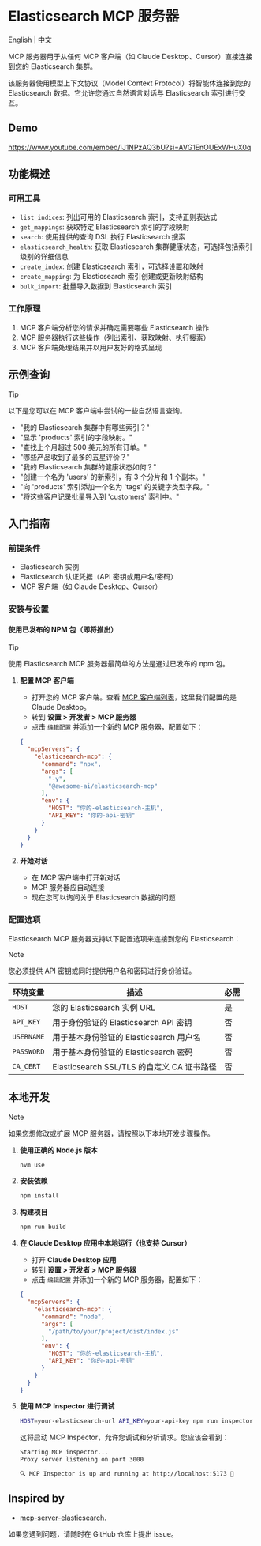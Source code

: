 # Elasticsearch MCP 服务器

[English](./README.md) | [中文](./README.zh-CN.md)

MCP 服务器用于从任何 MCP 客户端（如 Claude Desktop、Cursor）直接连接到您的 Elasticsearch 集群。

该服务器使用模型上下文协议（Model Context Protocol）将智能体连接到您的 Elasticsearch 数据。它允许您通过自然语言对话与 Elasticsearch 索引进行交互。

## Demo

https://www.youtube.com/embed/iJ1NPzAQ3bU?si=AVG1EnOUExWHuX0q

## 功能概述

### 可用工具

* `list_indices`: 列出可用的 Elasticsearch 索引，支持正则表达式
* `get_mappings`: 获取特定 Elasticsearch 索引的字段映射
* `search`: 使用提供的查询 DSL 执行 Elasticsearch 搜索
* `elasticsearch_health`: 获取 Elasticsearch 集群健康状态，可选择包括索引级别的详细信息
* `create_index`: 创建 Elasticsearch 索引，可选择设置和映射
* `create_mapping`: 为 Elasticsearch 索引创建或更新映射结构
* `bulk_import`: 批量导入数据到 Elasticsearch 索引

### 工作原理

1. MCP 客户端分析您的请求并确定需要哪些 Elasticsearch 操作
2. MCP 服务器执行这些操作（列出索引、获取映射、执行搜索）
3. MCP 客户端处理结果并以用户友好的格式呈现

## 示例查询

> [!TIP]
> 以下是您可以在 MCP 客户端中尝试的一些自然语言查询。

* "我的 Elasticsearch 集群中有哪些索引？"
* "显示 'products' 索引的字段映射。"
* "查找上个月超过 500 美元的所有订单。"
* "哪些产品收到了最多的五星评价？"
* "我的 Elasticsearch 集群的健康状态如何？"
* "创建一个名为 'users' 的新索引，有 3 个分片和 1 个副本。"
* "向 'products' 索引添加一个名为 'tags' 的关键字类型字段。"
* "将这些客户记录批量导入到 'customers' 索引中。"

## 入门指南

### 前提条件

* Elasticsearch 实例
* Elasticsearch 认证凭据（API 密钥或用户名/密码）
* MCP 客户端（如 Claude Desktop、Cursor）

### 安装与设置

#### 使用已发布的 NPM 包（即将推出）

> [!TIP]
> 使用 Elasticsearch MCP 服务器最简单的方法是通过已发布的 npm 包。

1. **配置 MCP 客户端**
   - 打开您的 MCP 客户端。查看 [MCP 客户端列表](https://modelcontextprotocol.io/clients)，这里我们配置的是 Claude Desktop。
   - 转到 **设置 > 开发者 > MCP 服务器**
   - 点击 `编辑配置` 并添加一个新的 MCP 服务器，配置如下：

   ```json
   {
     "mcpServers": {
       "elasticsearch-mcp": {
         "command": "npx",
         "args": [
           "-y",
           "@awesome-ai/elasticsearch-mcp"
         ],
         "env": {
           "HOST": "你的-elasticsearch-主机",
           "API_KEY": "你的-api-密钥"
         }
       }
     }
   }
   ```

2. **开始对话**
   - 在 MCP 客户端中打开新对话
   - MCP 服务器应自动连接
   - 现在您可以询问关于 Elasticsearch 数据的问题

### 配置选项

Elasticsearch MCP 服务器支持以下配置选项来连接到您的 Elasticsearch：

> [!NOTE]
> 您必须提供 API 密钥或同时提供用户名和密码进行身份验证。

| 环境变量 | 描述 | 必需 |
|---------------------|-------------|----------|
| `HOST` | 您的 Elasticsearch 实例 URL | 是 |
| `API_KEY` | 用于身份验证的 Elasticsearch API 密钥 | 否 |
| `USERNAME` | 用于基本身份验证的 Elasticsearch 用户名 | 否 |
| `PASSWORD` | 用于基本身份验证的 Elasticsearch 密码 | 否 |
| `CA_CERT` | Elasticsearch SSL/TLS 的自定义 CA 证书路径 | 否 |

## 本地开发

> [!NOTE]
> 如果您想修改或扩展 MCP 服务器，请按照以下本地开发步骤操作。

1. **使用正确的 Node.js 版本**
   ```bash
   nvm use
   ```

2. **安装依赖**
   ```bash
   npm install
   ```

3. **构建项目**
   ```bash
   npm run build
   ```

4. **在 Claude Desktop 应用中本地运行（也支持 Cursor）**
   - 打开 **Claude Desktop 应用**
   - 转到 **设置 > 开发者 > MCP 服务器**
   - 点击 `编辑配置` 并添加一个新的 MCP 服务器，配置如下：
   ```json
   {
     "mcpServers": {
       "elasticsearch-mcp": {
         "command": "node",
         "args": [
           "/path/to/your/project/dist/index.js"
         ],
         "env": {
           "HOST": "你的-elasticsearch-主机",
           "API_KEY": "你的-api-密钥"
         }
       }
     }
   }
   ```

5. **使用 MCP Inspector 进行调试**
   ```bash
   HOST=your-elasticsearch-url API_KEY=your-api-key npm run inspector
   ```

   这将启动 MCP Inspector，允许您调试和分析请求。您应该会看到：

   ```bash
   Starting MCP inspector...
   Proxy server listening on port 3000

   🔍 MCP Inspector is up and running at http://localhost:5173 🚀
   ```

## Inspired by
- [mcp-server-elasticsearch](https://github.com/elastic/mcp-server-elasticsearch).

如果您遇到问题，请随时在 GitHub 仓库上提出 issue。 